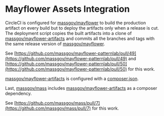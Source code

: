 # Mayflower Assets Integration

CircleCI is configured for [massgov/mayflower](https://github.com/massgov/mayflower) to build the production artifact on every build but to deploy the artifacts only when a release is cut. The deployment script copies the built artifacts into a clone of [massgov/mayflower-artifacts](https://github.com/massgov/mayflower-artifacts) and commits all the branches and tags with the same release version of [massgov/mayflower](https://github.com/massgov/mayflower).

See [https://github.com/massgov/mayflower-patternlab/pull/49](https://github.com/massgov/mayflower-patternlab/pull/49) and [https://github.com/massgov/mayflower-patternlab/pull/50](https://github.com/massgov/mayflower-patternlab/pull/50) for this work.

[massgov/mayflower-artifacts](https://github.com/massgov/mayflower-artifacts) is configured with a [composer.json](https://github.com/massgov/mayflower-artifacts/blob/master/composer.json).

Last, [massgov/mass](https://github.com/massgov/mass) includes [massgov/mayflower-artifacts](https://github.com/massgov/mayflower-artifacts) as a composer dependency.

See [https://github.com/massgov/mass/pull/7](https://github.com/massgov/mass/pull/7) for this work.
